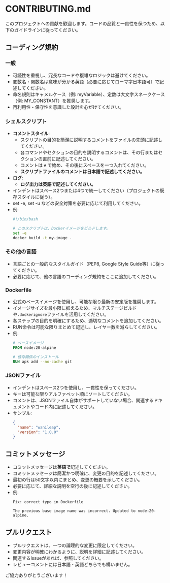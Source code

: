 # CONTRIBUTING.md

このプロジェクトへの貢献を歓迎します。コードの品質と一貫性を保つため、以下のガイドラインに従ってください。

## コーディング規約

### 一般

- 可読性を重視し、冗長なコードや複雑なロジックは避けてください。
- 変数名・関数名は意味が分かる英語（必要に応じてローマ字日本語可）で記述してください。
- 命名規則はキャメルケース（例: myVariable）、定数は大文字スネークケース（例: MY_CONSTANT）を推奨します。
- 再利用性・保守性を意識した設計を心がけてください。

### シェルスクリプト

- **コメントスタイル**:
  - スクリプトの目的を簡潔に説明するコメントをファイルの先頭に記述してください。
  - 各コマンドやセクションの目的を説明するコメントは、その行またはセクションの直前に記述してください。
  - コメントは `#` で始め、その後にスペースを一つ入れてください。
  - **スクリプトファイルのコメントは日本語で記述してください。**
- **ログ**:
  - **ログ出力は英語で記述してください。**
- インデントはスペース2つまたは4つで統一してください（プロジェクトの既存スタイルに従う）。
- set -e, set -u などの安全対策を必要に応じて利用してください。
- 例:
  ```bash
  #!/bin/bash

  # このスクリプトは、Dockerイメージをビルドします。
  set -e
  docker build -t my-image .
  ```

### その他の言語

- 言語ごとの一般的なスタイルガイド（PEP8, Google Style Guide等）に従ってください。
- 必要に応じて、他の言語のコーディング規約をここに追加してください。

### Dockerfile

- 公式のベースイメージを使用し、可能な限り最新の安定版を推奨します。
- イメージサイズを最小限に抑えるため、マルチステージビルドや`.dockerignore`ファイルを活用してください。
- 各ステップの目的を明確にするため、適切なコメントを追加してください。
- RUN命令は可能な限りまとめて記述し、レイヤー数を減らしてください。
- 例:
  ```Dockerfile
  # ベースイメージ
  FROM node:20-alpine

  # 依存関係のインストール
  RUN apk add --no-cache git
  ```

### JSONファイル

- インデントはスペース2つを使用し、一貫性を保ってください。
- キーは可能な限りアルファベット順にソートしてください。
- コメントは、JSONファイル自体がサポートしていない場合、関連するドキュメントやコード内に記述してください。
- サンプル:
  ```json
  {
    "name": "wanileap",
    "version": "1.0.0"
  }
  ```

## コミットメッセージ

- コミットメッセージは**英語で**記述してください。
- コミットメッセージは簡潔かつ明確に、変更の目的を記述してください。
- 最初の行は50文字以内にまとめ、変更の概要を示してください。
- 必要に応じて、詳細な説明を空行の後に記述してください。
- 例:
  ```
  Fix: correct typo in Dockerfile

  The previous base image name was incorrect. Updated to node:20-alpine.
  ```

## プルリクエスト

- プルリクエストは、一つの論理的な変更に限定してください。
- 変更内容が明確にわかるように、説明を詳細に記述してください。
- 関連するIssueがあれば、参照してください。
- レビューコメントには日本語・英語どちらでも構いません。

ご協力ありがとうございます！
